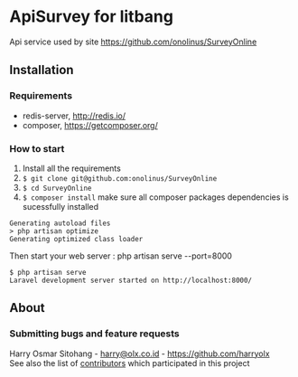 # ApiSurvey for litbang

Api service used by site <https://github.com/onolinus/SurveyOnline>

## Installation

### Requirements
- redis-server, <http://redis.io/>
- composer, <https://getcomposer.org/>

### How to start
1. Install all the requirements
2. `$ git clone git@github.com:onolinus/SurveyOnline`
3. `$ cd SurveyOnline`
4. `$ composer install`
make sure all composer packages dependencies is sucessfully installed
```
Generating autoload files
> php artisan optimize
Generating optimized class loader
```
Then start your web server : php artisan serve --port=8000
```
$ php artisan serve
Laravel development server started on http://localhost:8000/
```


## About

### Submitting bugs and feature requests
Harry Osmar Sitohang - <harry@olx.co.id> - <https://github.com/harryolx><br />
See also the list of [contributors](https://github.com/olxindonesia/oneweb/contributors) which participated in this project